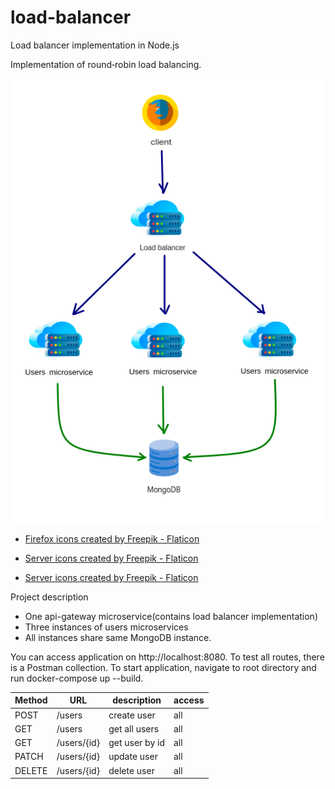 # load-balancer
Load balancer implementation in Node.js

Implementation of round‑robin load balancing.

![alt text](https://github.com/ivanmmarkovic/misc/blob/c14b0ee7fde54f4f8210b2a778a242dc4c132532/load-balancer/load%20balancer.png)

- [Firefox icons created by Freepik - Flaticon](https://www.flaticon.com/free-icons/firefox)

- [Server icons created by Freepik - Flaticon](https://www.flaticon.com/free-icons/server)

- [Server icons created by Freepik - Flaticon](https://www.flaticon.com/free-icons/database)

Project description

- One api-gateway microservice(contains load balancer implementation)
- Three instances of users microservices 
- All instances share same MongoDB instance.

You can access application on http://localhost:8080.
To test all routes, there is a Postman collection.
To start application, navigate to root directory and run docker-compose up --build.


Method | URL | description | access
-------|---- | ------------|--------
POST      |/users                            | create user            | all
GET       |/users                            | get all users          | all
GET       |/users/{id}                       | get user by id         | all
PATCH     |/users/{id}                       | update user            | all
DELETE    |/users/{id}                       | delete user            | all